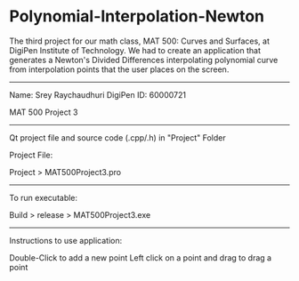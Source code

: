 # Polynomial-Interpolation-Newton

The third project for our math class, MAT 500: Curves and Surfaces, at DigiPen Institute of Technology. We had to create an application that generates a Newton's Divided Differences interpolating polynomial curve from interpolation points that the user places on the screen.

-------------------------------------------

Name: Srey Raychaudhuri
DigiPen ID: 60000721

MAT 500 Project 3

-------------------------------------------

Qt project file and source code (.cpp/.h) in 
"Project" Folder

Project File: 

Project > MAT500Project3.pro

-------------------------------------------

To run executable: 

Build > release > MAT500Project3.exe

-------------------------------------------

Instructions to use application:

Double-Click to add a new point
Left click on a point and drag to drag a point

